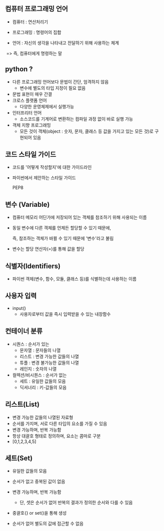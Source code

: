 ## 컴퓨터 프로그래밍 언어

- 컴퓨터 : 연산처리기

- 프로그래밍 : 명령어의 집합

- 언어 : 자신의 생각을 나타내고 전달하기 위해 사용하는 체계

​      => 즉, 컴퓨터에게 명령하는 말



## python ?

- 다른 프로그래밍 언어보다 문법이 간단, 엄격하지 않음
  - 변수에 별도의 타입 지정이 필요 없음
- 문법 표현이 매우 간결
- 크로스 플랫폼 언어 
  - 다양한 운영체제에서 실행가능
- 인터프리터 언어
  - 소스코드를 기계어로 변환하는 컴파일 과정 없이 바로 실행 가능
- 객체 지향 프로그래밍
  - 모든 것이 객체(object : 숫자, 문자, 클래스 등 값을 가지고 있는 모든 것)로 구현되어 있음



## 코드 스타일 가이드

- 코드를 '어떻게 작성할지'에 대한 가이드라인

- 파이썬에서 제안하는 스타일 가이드

  PEP8



## 변수 (Variable)

- 컴퓨터 메모리 어딘가에 저장되어 있는 객체를 참조하기 위해 사용되는 이름

- 동일 변수에 다른 객체를 언제든 할당할 수 있기 때문에,

  즉, 참조하는 객체가 바뀔 수 있기 때문에 '변수'라고 불림

- 변수는 할당 연산자(=)를 통해 값을 할당



## 식별자(Identifiers)

- 파이썬 객체(변수, 함수, 모듈, 클래스 등)를 식별하는데 사용하는 이름



## 사용자 입력

- input()
  - 사용자로부터 값을 즉시 입력받을 수 있는 내장함수



## 컨테이너 분류

- 시퀀스 : 순서가 있는
  - 문자열 : 문자들의 나열
  - 리스트 : 변경 가능한 값들의 나열
  - 튜플 : 변경 불가능한 값들의 나열
  - 레인지 : 숫자의 나열
- 컬렉션/비시퀀스 : 순서가 없는
  - 세트 : 유일한 값들의 모음
  - 딕셔너리 : 키-값들의 모음



## 리스트(List)

- 변경 가능한 값들의 나열된 자료형
- 순서를 가지며, 서로 다른 타입의 요소를 가질 수 있음
- 변경 가능하며, 반복 가능함
- 항상 대괄호 형태로 정의하며, 요소는 콤마로 구분
- [0,1,2,3,4,5]



## 세트(Set)

- 유일한 값들의 모음
- 순서가 없고 중복된 값이 없음
- 변경 가능하며, 반복 가능함
  - 단, 셋은 순서가 없어 반복의 결과가 정의한 순서와 다를 수 있음

- 중괄호{} or set()을 통해 생성
- 순서가 없어 별도의 값에 접근할 수 없음